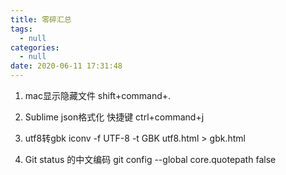 ```yaml
---
title: 零碎汇总
tags:
  - null
categories:
  - null
date: 2020-06-11 17:31:48
---
```


1. mac显示隐藏文件 shift+command+.

2. Sublime json格式化 快捷键 ctrl+command+j

3. utf8转gbk   iconv -f UTF-8 -t GBK utf8.html > gbk.html

4. Git status 的中文编码
   git config --global core.quotepath false
